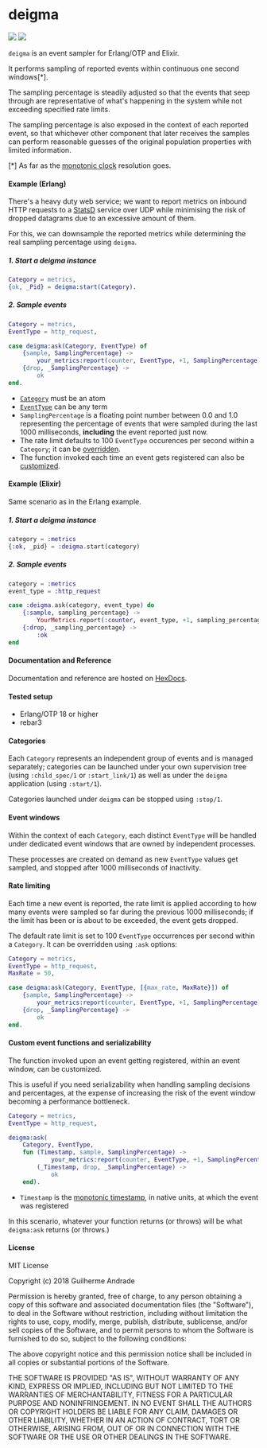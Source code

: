 # deigma

[![](https://img.shields.io/hexpm/v/deigma.svg?style=flat)](https://hex.pm/packages/deigma)
[![](https://travis-ci.org/g-andrade/deigma.png?branch=master)](https://travis-ci.org/g-andrade/deigma)

`deigma` is an event sampler for Erlang/OTP and Elixir.

It performs sampling of reported events within continuous one second
windows\[\*\].

The sampling percentage is steadily adjusted so that the events that
seep through are representative of what's happening in the system while
not exceeding specified rate limits.

The sampling percentage is also exposed in the context of each reported
event, so that whichever other component that later receives the samples
can perform reasonable guesses of the original population properties
with limited information.

\[\*\] As far as the [monotonic
clock](http://erlang.org/doc/apps/erts/time_correction.html#Erlang_Monotonic_Time)
resolution goes.

#### Example (Erlang)

There's a heavy duty web service; we want to report metrics on inbound
HTTP requests to a [StatsD](https://github.com/etsy/statsd) service over
UDP while minimising the risk of dropped datagrams due to an excessive
amount of them.

For this, we can downsample the reported metrics while determining the
real sampling percentage using `deigma`.

##### 1\. Start a deigma instance

``` erlang
Category = metrics,
{ok, _Pid} = deigma:start(Category).
```

##### 2\. Sample events

``` erlang
Category = metrics,
EventType = http_request,

case deigma:ask(Category, EventType) of
    {sample, SamplingPercentage} ->
        your_metrics:report(counter, EventType, +1, SamplingPercentage);
    {drop, _SamplingPercentage} ->
        ok
end.
```

  - [`Category`](#categories) must be an atom
  - [`EventType`](#event-windows) can be any term
  - `SamplingPercentage` is a floating point number between 0.0 and 1.0
    representing the percentage of events that were sampled during the
    last 1000 milliseconds, **including** the event reported just now.
  - The rate limit defaults to 100 `EventType` occurences per second
    within a `Category`; it can be [overridden](#rate-limiting).
  - The function invoked each time an event gets registered can also be
    [customized](#custom-event-functions-and-serializability).

#### Example (Elixir)

Same scenario as in the Erlang example.

##### 1\. Start a deigma instance

``` elixir
category = :metrics
{:ok, _pid} = :deigma.start(category)
```

##### 2\. Sample events

``` elixir
category = :metrics
event_type = :http_request

case :deigma.ask(category, event_type) do
    {:sample, sampling_percentage} ->
        YourMetrics.report(:counter, event_type, +1, sampling_percentage)
    {:drop, _sampling_percentage} ->
        :ok
end
```

#### Documentation and Reference

Documentation and reference are hosted on
[HexDocs](https://hexdocs.pm/deigma/).

#### Tested setup

  - Erlang/OTP 18 or higher
  - rebar3

#### Categories

Each `Category` represents an independent group of events and is managed
separately; categories can be launched under your own supervision tree
(using `:child_spec/1` or `:start_link/1`) as well as under the `deigma`
application (using `:start/1`).

Categories launched under `deigma` can be stopped using `:stop/1`.

#### Event windows

Within the context of each `Category`, each distinct `EventType` will be
handled under dedicated event windows that are owned by independent
processes.

These processes are created on demand as new `EventType` values get
sampled, and stopped after 1000 milliseconds of inactivity.

#### Rate limiting

Each time a new event is reported, the rate limit is applied according
to how many events were sampled so far during the previous 1000
milliseconds; if the limit has been or is about to be exceeded, the
event gets dropped.

The default rate limit is set to 100 `EventType` occurrences per second
within a `Category`. It can be overridden using `:ask` options:

``` erlang
Category = metrics,
EventType = http_request,
MaxRate = 50,

case deigma:ask(Category, EventType, [{max_rate, MaxRate}]) of
    {sample, SamplingPercentage} ->
        your_metrics:report(counter, EventType, +1, SamplingPercentage);
    {drop, _SamplingPercentage} ->
        ok
end.
```

#### Custom event functions and serializability

The function invoked upon an event getting registered, within an event
window, can be customized.

This is useful if you need serializability when handling sampling
decisions and percentages, at the expense of increasing the risk of the
event window becoming a performance bottleneck.

``` erlang
Category = metrics,
EventType = http_request,

deigma:ask(
    Category, EventType,
    fun (Timestamp, sample, SamplingPercentage) ->
            your_metrics:report(counter, EventType, +1, SamplingPercentage);
        (_Timestamp, drop, _SamplingPercentage) ->
            ok
    end).
```

  - `Timestamp` is the [monotonic
    timestamp](http://erlang.org/doc/man/erlang.html#monotonic_time-0),
    in native units, at which the event was registered

In this scenario, whatever your function returns (or throws) will be
what `deigma:ask` returns (or throws.)

#### License

MIT License

Copyright (c) 2018 Guilherme Andrade

Permission is hereby granted, free of charge, to any person obtaining a
copy of this software and associated documentation files (the
"Software"), to deal in the Software without restriction, including
without limitation the rights to use, copy, modify, merge, publish,
distribute, sublicense, and/or sell copies of the Software, and to
permit persons to whom the Software is furnished to do so, subject to
the following conditions:

The above copyright notice and this permission notice shall be included
in all copies or substantial portions of the Software.

THE SOFTWARE IS PROVIDED "AS IS", WITHOUT WARRANTY OF ANY KIND, EXPRESS
OR IMPLIED, INCLUDING BUT NOT LIMITED TO THE WARRANTIES OF
MERCHANTABILITY, FITNESS FOR A PARTICULAR PURPOSE AND NONINFRINGEMENT.
IN NO EVENT SHALL THE AUTHORS OR COPYRIGHT HOLDERS BE LIABLE FOR ANY
CLAIM, DAMAGES OR OTHER LIABILITY, WHETHER IN AN ACTION OF CONTRACT,
TORT OR OTHERWISE, ARISING FROM, OUT OF OR IN CONNECTION WITH THE
SOFTWARE OR THE USE OR OTHER DEALINGS IN THE
SOFTWARE.

